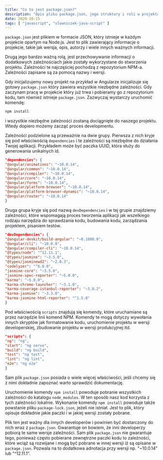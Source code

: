 ```yaml
---
title: "Co to jest package.json?"
description: "Opis pliku package.json, jego struktury i roli w projektach Node.js."
date: 2020-10-15
tags: [ "javascript", "slowniczek-java-script" ]
---
```


`package.json` jest plikiem w formacie JSON, który istnieje w każdym projekcie opartym na Node.js. Jest to plik
zawierający informacje o projekcie, takie jak wersja, opis, autorzy i wiele innych ważnych informacji.

Drugą jego bardzo ważną rolą, jest przechowywanie informacji o dodatkowych zależnościach jakie zostały wykorzystane do
stworzenia projektu. Zależności te najczęściej pochodzą z repozytorium NPM-a. Zależności zapisane są za pomocą nazwy i
wersji.

Gdy inicjalizujemy nowy projekt na przykład w Angularze inicjalizuje się gotowy `package.json` który zawiera wszystkie
niezbędne zależności. Gdy zaczynam pracę w projekcie który już trwa i pobieramy go z repozytorium kodu, tam również
istnieje `package.json`. Zazwyczaj wystarczy uruchomić komendę:

```bash
npm install
```

i wszystkie niezbędne zależności zostaną dociągnięte do naszego projektu. Wtedy dopiero możemy zacząć proces
developmentu.

Zależności podzielone są przeważnie na dwie grupy. Pierwsza z nich kryje się pod właściwością `dependencies` i te
zależności są niezbędne do działania Twojej aplikacji. Przykładem może być paczka UUID, która służy do generowania
unikalnych id.

```json
"dependencies": {
"@angular/animations": "~10.0.14",
"@angular/common": "~10.0.14",
"@angular/compiler": "~10.0.14",
"@angular/core": "~10.0.14",
"@angular/forms": "~10.0.14",
"@angular/platform-browser": "~10.0.14",
"@angular/platform-browser-dynamic": "~10.0.14",
"@angular/router": "~10.0.14"
}
```

Druga grupa kryje się pod nazwą `devDependencies` i w tej grupie znajdziemy zależności, które wspomagają proces
tworzenia aplikacji jak wszelkiego rodzaju narzędzia do sprawdzania kodu, budowania kodu, zarządzania projektem,
pisaniem testów.

```json
"devDependencies": {
"@angular-devkit/build-angular": "~0.1000.8",
"@angular/cli": "~10.0.8",
"@angular/compiler-cli": "~10.0.14",
"@types/node": "^12.11.1",
"@types/jasmine": "~3.5.0",
"@types/jasminewd2": "~2.0.3",
"codelyzer": "^6.0.0",
"jasmine-core": "~3.5.0",
"jasmine-spec-reporter": "~5.0.0",
"karma": "~5.0.0",
"karma-chrome-launcher": "~3.1.0",
"karma-coverage-istanbul-reporter": "~3.0.2",
"karma-jasmine": "~3.3.0",
"karma-jasmine-html-reporter": "^1.5.0"
}
```

Pod właściwością `scripts` znajdują się komendy, które uruchamiane są przez narzędzie linii komend NPM. Komendy te mogą
dotyczy wywołania innych skryptów jak formatowanie kodu, uruchomienie projektu w wersji developerskiej, zbudowanie
projektu w wersji produkcyjnej itd.

```json
"scripts": {
"ng": "ng",
"start": "ng serve",
"build": "ng build",
"test": "ng test",
"lint": "ng lint",
"e2e": "ng e2e"
}
```

Sam plik `package.json` posiada o wiele więcej właściwości, jeśli chcemy się z nimi dokładnie zapoznać warto sprawdzić
dokumentację.

Uruchomienie komendy `npm install` powoduje pobranie wszystkich zależności do katalogu `node_modules`. W ten sposób nasz
kod korzysta z tych zależności lokalnie. Wykonanie komendy `npm install` powoduje także powstanie pliku
`package-lock.json`, jeżeli nie istniał. Jest to plik, który opisuje dokładnie jakie paczki i w jakiej wersji zostały
pobrane.

Plik ten jest ważny dla innych developerów i powinien być dostarczony do nich wraz z `package.json`. Gwarantuje on
bowiem, że inni developerzy pobiorą te same wersje zależności. Sam plik `package.json` nie gwarantuje tego, ponieważ
często pobierane zewnętrzne paczki kodu to zależności, które wciąż są rozwijane i mogą być pobrane w innej wersji iż są
opisane w `package.json`. Pozwala na to dodatkowa adnotacja przy wersji np. "~10.0.14" lub "^12.11.1".
